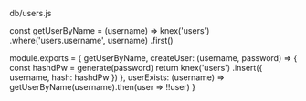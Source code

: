 db/users.js

const getUserByName = (username) => knex('users')
  .where('users.username', username)
  .first()

module.exports = {
  getUserByName,
  createUser: (username, password) => {
    const hashdPw = generate(password)
    return knex('users')
      .insert({
        username,
        hash: hashdPw
      })
  },
  userExists: (username) => getUserByName(username).then(user => !!user)
}
